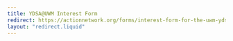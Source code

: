 ```yaml
---
title: YDSA@UWM Interest Form
redirect: https://actionnetwork.org/forms/interest-form-for-the-uwm-ydsa?source=website
layout: "redirect.liquid"
---
```

